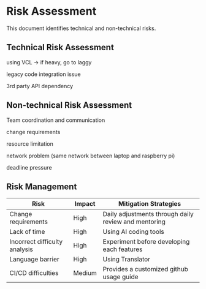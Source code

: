 # Risk Assessment

This document identifies technical and non-technical risks.

## Technical Risk Assessment

using VCL -> if heavy, go to laggy

legacy code integration issue

3rd party API dependency

## Non-technical Risk Assessment

Team coordination and communication

change requirements

resource limitation

network problem (same network between laptop and raspberry pi)

deadline pressure





## Risk Management

| Risk                          | Impact | Mitigation Strategies                                |
| ----------------------------- | ------ | ---------------------------------------------------- |
| Change requirements           | High   | Daily adjustments through daily review and mentoring |
| Lack of time                  | High   | Using AI coding tools                                |
| Incorrect difficulty analysis | High   | Experiment before developing each features           |
| Language barrier              | High   | Using Translator                                     |
| CI/CD difficulties            | Medium | Provides a customized github usage guide             |

